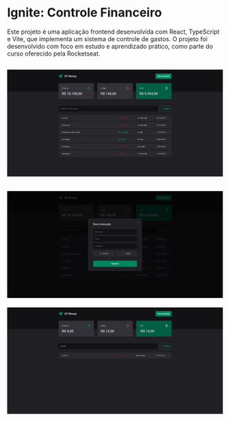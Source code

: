 # Ignite: Controle Financeiro
Este projeto é uma aplicação frontend desenvolvida com React, TypeScript e Vite, que implementa um sistema de controle de gastos. O projeto foi desenvolvido com foco em estudo e aprendizado prático, como parte do curso oferecido pela Rocketseat.

![Página Inicial](./src/assets/3.1.png)
---
![Adicionando transação](./src/assets/3.2.png)
---
![Filtro](./src/assets/3.3.png)
